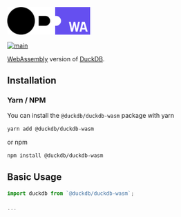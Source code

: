 <img src="https://raw.githubusercontent.com/duckdb/duckdb-wasm/472e2bc0623d3b0ff9dd5bc8b322d56e829d82be/misc/duckdb_wasm.svg?token=AAEPZ2SGL3KTOKL5D35CGKDAWKEBS" height="64">

[![main](https://github.com/duckdb/duckdb-wasm/actions/workflows/main.yml/badge.svg)](https://github.com/duckdb/duckdb-wasm/actions/workflows/main.yml)

[WebAssembly](https://webassembly.org) version of [DuckDB](https://duckdb.org).

## Installation

### Yarn / NPM

You can install the `@duckdb/duckdb-wasm` package with yarn

```sh
yarn add @duckdb/duckdb-wasm
```

or npm

```sh
npm install @duckdb/duckdb-wasm
```

## Basic Usage

```ts
import duckdb from `@duckdb/duckdb-wasm`;

...
```
